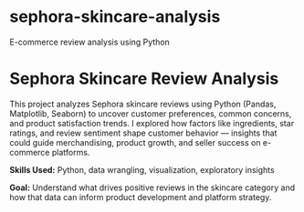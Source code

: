 # sephora-skincare-analysis
E-commerce review analysis using Python
# Sephora Skincare Review Analysis 

This project analyzes Sephora skincare reviews using Python (Pandas, Matplotlib, Seaborn) to uncover customer preferences, common concerns, and product satisfaction trends. I explored how factors like ingredients, star ratings, and review sentiment shape customer behavior — insights that could guide merchandising, product growth, and seller success on e-commerce platforms.

**Skills Used:** Python, data wrangling, visualization, exploratory insights

**Goal:** Understand what drives positive reviews in the skincare category and how that data can inform product development and platform strategy.
